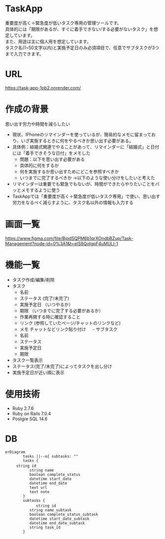 # TaskApp
重要度が高く＋緊急度が低いタスク専用の管理ツールです。<br>
具体的には「期限があるが、すぐに着手できない/する必要がないタスク」を想定しています。<br>
また、用途は主に個人用を想定しています。<br>
タスク名(1~50文字以内)と実施予定日のみ必須項目で、任意でサブタスクが3つまで入力できます。<br>

# URL
https://task-app-1pb2.onrender.com/

# 作成の背景
思い出す労力や時間を減らしたい
- 現状、IPhoneのリマインダーを使っているが、簡易的なメモに留まっており、いざ実施するときに何をやるべきか思い出す必要がある。
- 具体例：結婚式関連でやることがあって、リマインダーに「結婚式」と日付には「着手できそうな日付」をメモした
   - 問題：以下を思い出す必要がある
    - 具体的に何をするか
     - 何を実施するか思い出すためにどこを参照すべきか
     - いつまでに完了するべきか
→以下のような使い分けをしたいと考えた
- リマインダーは重要でも緊急でもないが、時間ができたらやりたいことをパッとメモするように使う
- TaskAppでは「重要度が高く＋緊急度が低いタスク専用」で使い、思い出す労力をなるべく減らすように、タスク名以外の情報も入力する

# 画面一覧
https://www.figma.com/file/BjpdSQPM6b1qrXOndbBZup/Task-Management?node-id=0%3A1&t=eIS8QoIgpF4uMULl-1

# 機能一覧
- タスク作成/編集/削除
 - タスク
   - 名前
   - ステータス (完了/未完了)
   - 実施予定日 （いつやるか）
   - 期限 （いつまでに完了する必要があるか）
   - 作業再開する時に確認すること
    - リンク (参照していたページ/チャットのリンクなど)
    - メモ
      チャットなどリンク貼り付け
　	- サブタスク
   - 名前
    - ステータス
    - 実施予定日
    - 期限
- タスク一覧表示
 - ステータス(完了/未完了)によってタスクを出し分け
 - 実施予定日が近い順に表示

# 使用技術
- Ruby 2.7.6
- Ruby on Rails 7.0.4
- Postgre SQL 14.6

# DB
```mermaid
erDiagram
        tasks ||--o{ subtasks: ""
        tasks {
　　　string id
           string name
           boolean complete_status
           datetime start_date
           datetime end_date
           text url
           text note
        }
        subtasks {
　　　         string id
           string name_subtask
           boolean complete_status_subtask
           datetime start_date_subtask
           datetime end_date_subtask
           string task_id
        }
```
   
